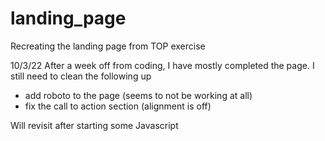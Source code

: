 # landing_page
Recreating the landing page from TOP exercise

10/3/22
After a week off from coding, I have mostly completed the page. I still need to clean the following up

* add roboto to the page (seems to not be working at all)
* fix the call to action section (alignment is off)

Will revisit after starting some Javascript
